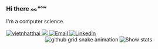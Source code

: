 ### Hi there ᨐᵉᵒʷ

  
I'm a computer science.

<a href="https://github.com/vietnhatthai">
<!--   <img src="https://komarev.com/ghpvc/?username=vietnhatthai" alt="vietnhatthai" /> -->
  <picture>
    <source media="(prefers-color-scheme: light)" srcset="https://komarev.com/ghpvc/?username=vietnhatthai">
    <source media="(prefers-color-scheme: dark)" srcset="https://komarev.com/ghpvc/?username=vietnhatthai">
  <img alt="vietnhatthai">
</picture>
</a>

<a href="https://github.com/vietnhatthai?tab=followers">
  <img src="https://img.shields.io/github/followers/vietnhatthai">
</a>

<a href="mailto:tvnhat20@apcs.fitus.edu.vn">
  <img src="https://img.shields.io/badge/Email-tvnhat20@apcs.fitus.edu.vn-blue" alt="Email" />
</a>

<a href="https://www.linkedin.com/in/vietnhatthai">
  <img src="https://img.shields.io/badge/LinkedIn-vietnhatthai-blue" alt="LinkedIn" />
</a>


<div align="center">

[//]: < ![github grid snake animation](https://raw.githubusercontent.com/vietnhatthai/vietnhatthai/output/github-contribution-grid-snake-dark.svg) >

<picture>
  <source media="(prefers-color-scheme: light)" srcset="https://raw.githubusercontent.com/vietnhatthai/vietnhatthai/output/github-contribution-grid-snake.svg">
  <source media="(prefers-color-scheme: dark)" srcset="https://raw.githubusercontent.com/vietnhatthai/vietnhatthai/output/github-contribution-grid-snake-dark.svg">
  <img alt="github grid snake animation">
</picture>
  
[//]: < ![Separator](https://user-images.githubusercontent.com/50140834/151820615-e577f72a-81f9-444c-99e8-7cee404180de.png) >

[//]: < ![Stat](https://github-readme-stats.vercel.app/api?username=vietnhatthai&show_icons=true&theme=onedark) >

[//]: < ![Stat](https://github-readme-stats.vercel.app/api/top-langs?username=vietnhatthai&theme=onedark&include_all_commits=true&count_private=true&layout=compact) >

<picture>
  <source media="(prefers-color-scheme: light)" srcset="https://github-readme-stats.vercel.app/api/top-langs?username=vietnhatthai&theme=onelight&include_all_commits=true&count_private=true&layout=compact">
  <source media="(prefers-color-scheme: dark)" srcset="https://github-readme-stats.vercel.app/api/top-langs?username=vietnhatthai&theme=onedark&include_all_commits=true&count_private=true&layout=compact">
  <img alt="Show stats">
</picture>
  
</div>
